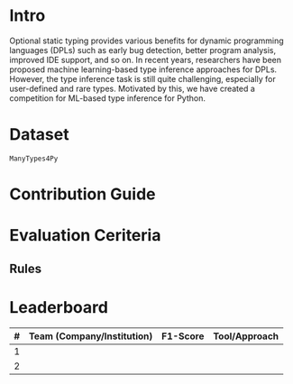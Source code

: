# Intro
Optional static typing provides various benefits for dynamic programming languages (DPLs) such as early bug detection, better program analysis, improved IDE support, and so on. In recent years, researchers have been proposed machine learning-based type inference approaches for DPLs. However, the type inference task is still quite challenging, especially for user-defined and rare types. Motivated by this, we have created a competition for ML-based type inference for Python.

# Dataset
`ManyTypes4Py`

# Contribution Guide


# Evaluation Ceriteria

## Rules

# Leaderboard
| # | Team (Company/Institution) | F1-Score | Tool/Approach |
|---|----------------------------|----------|---------------|
| 1 |                            |          |               |
| 2 |                            |          |               |


